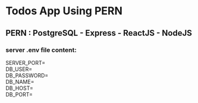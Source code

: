 # Todos App Using PERN

## PERN : PostgreSQL - Express - ReactJS - NodeJS

### server .env file content:

SERVER_PORT=  
DB_USER=  
DB_PASSWORD=  
DB_NAME=  
DB_HOST=  
DB_PORT=
